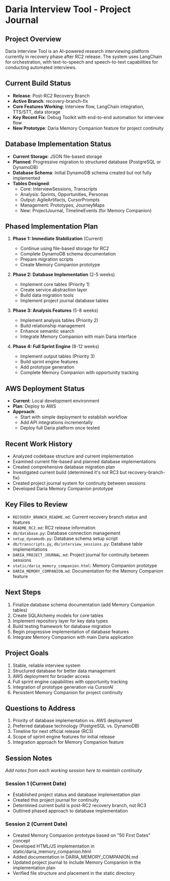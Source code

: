 # Daria Interview Tool - Project Journal

## Project Overview
Daria Interview Tool is an AI-powered research interviewing platform currently in recovery phase after RC2 release. The system uses LangChain for orchestration, with text-to-speech and speech-to-text capabilities for conducting automated interviews.

## Current Build Status
- **Release**: Post-RC2 Recovery Branch
- **Active Branch**: recovery-branch-fix
- **Core Features Working**: Interview flow, LangChain integration, TTS/STT, data storage
- **Key Recent Fix**: Debug Toolkit with end-to-end automation for interview flow
- **New Prototype**: Daria Memory Companion feature for project continuity

## Database Implementation Status
- **Current Storage**: JSON file-based storage
- **Planned**: Progressive migration to structured database (PostgreSQL or DynamoDB)
- **Database Schema**: Initial DynamoDB schema created but not fully implemented
- **Tables Designed**: 
  - Core: InterviewSessions, Transcripts
  - Analysis: Sprints, Opportunities, Personas
  - Output: AgileArtifacts, CursorPrompts
  - Management: Prototypes, JourneyMaps
  - New: ProjectJournal, TimelineEvents (for Memory Companion)

## Phased Implementation Plan
1. **Phase 1: Immediate Stabilization** (Current)
   - Continue using file-based storage for RC2
   - Complete DynamoDB schema documentation
   - Prepare migration scripts
   - Create Memory Companion prototype

2. **Phase 2: Database Implementation** (2-5 weeks)
   - Implement core tables (Priority 1)
   - Create service abstraction layer
   - Build data migration tools
   - Implement project journal database tables

3. **Phase 3: Analysis Features** (5-8 weeks)
   - Implement analysis tables (Priority 2)
   - Build relationship management
   - Enhance semantic search
   - Integrate Memory Companion with main Daria interface

4. **Phase 4: Full Sprint Engine** (8-12 weeks)
   - Implement output tables (Priority 3)
   - Build sprint engine features
   - Add prototype generation
   - Complete Memory Companion with opportunity tracking

## AWS Deployment Status
- **Current**: Local development environment
- **Plan**: Deploy to AWS 
- **Approach**: 
  - Start with simple deployment to establish workflow
  - Add API integrations incrementally
  - Deploy full Daria platform once tested

## Recent Work History
- Analyzed codebase structure and current implementation
- Examined current file-based and planned database implementations
- Created comprehensive database migration plan
- Investigated current build (determined it's not RC3 but recovery-branch-fix)
- Created project journal system for continuity between sessions
- Developed Daria Memory Companion prototype

## Key Files to Review
- `RECOVERY_BRANCH_README.md`: Current recovery branch status and features
- `README_RC2.md`: RC2 release information
- `db/database.py`: Database connection management
- `setup_dynamodb.py`: Database schema setup script
- `db/transcripts.py`, `db/interview_sessions.py`: Database table implementations
- `DARIA_PROJECT_JOURNAL.md`: Project journal for continuity between sessions
- `static/daria_memory_companion.html`: Memory Companion prototype
- `DARIA_MEMORY_COMPANION.md`: Documentation for the Memory Companion feature

## Next Steps
1. Finalize database schema documentation (add Memory Companion tables)
2. Create SQLAlchemy models for core tables
3. Implement repository layer for key data types
4. Build testing framework for database migration
5. Begin progressive implementation of database features
6. Integrate Memory Companion with main Daria application

## Project Goals
1. Stable, reliable interview system
2. Structured database for better data management
3. AWS deployment for broader access
4. Full sprint engine capabilities with opportunity tracking
5. Integration of prototype generation via CursorAI
6. Persistent Memory Companion for project continuity

## Questions to Address
1. Priority of database implementation vs. AWS deployment
2. Preferred database technology (PostgreSQL vs. DynamoDB)
3. Timeline for next official release (RC3)
4. Scope of sprint engine features for initial release
5. Integration approach for Memory Companion feature

## Session Notes
*Add notes from each working session here to maintain continuity*

### Session 1 (Current Date)
- Established project status and database implementation plan
- Created this project journal for continuity
- Determined current build is post-RC2 recovery branch, not RC3
- Outlined phased approach to database implementation

### Session 2 (Current Date)
- Created Memory Companion prototype based on "50 First Dates" concept
- Developed HTML/JS implementation in static/daria_memory_companion.html
- Added documentation in DARIA_MEMORY_COMPANION.md
- Updated project journal to include Memory Companion in the implementation plan
- Verified file structure and placement in the static directory 